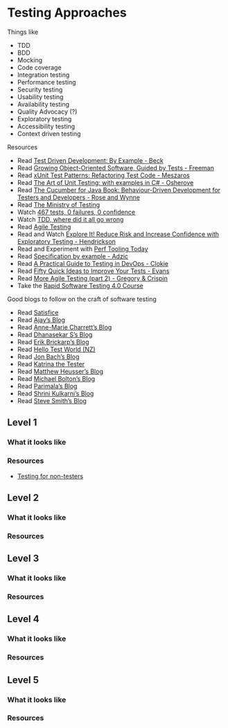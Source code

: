 # Testing Approaches

Things like
- TDD
- BDD
- Mocking
- Code coverage
- Integration testing
- Performance testing
- Security testing
- Usability testing
- Availability testing
- Quality Advocacy (?)
- Exploratory testing
- Accessibility testing
- Context driven testing

Resources
- Read [Test Driven Development: By Example - Beck](https://www.amazon.com/Test-Driven-Development-Kent-Beck/dp/0321146530)
- Read [Growing Object-Oriented Software, Guided by Tests - Freeman](https://www.amazon.com/Growing-Object-Oriented-Software-Guided-Tests/dp/0321503627)
- Read [xUnit Test Patterns: Refactoring Test Code - Meszaros](https://www.amazon.com/xUnit-Test-Patterns-Refactoring-Code/dp/0131495054)
- Read [The Art of Unit Testing: with examples in C# - Osherove](https://www.amazon.com/Art-Unit-Testing-examples/dp/1617290890)
- Read [The Cucumber for Java Book: Behaviour-Driven Development for Testers and Developers -  Rose and Wynne](https://www.amazon.com/Cucumber-Java-Book-Behaviour-Driven-Development/dp/1941222293)
- Read [The Ministry of Testing](https://www.ministryoftesting.com/)
- Watch [467 tests, 0 failures, 0 confidence](https://vimeo.com/68730418)
- Watch [TDD, where did it all go wrong](https://vimeo.com/68375232)
- Read [Agile Testing](https://agiletester.ca/)
- Read and Watch [Explore It! Reduce Risk and Increase Confidence with Exploratory Testing - Hendrickson](https://pragprog.com/book/ehxta/explore-it)
- Read and Experiment with [Perf Tooling Today](http://www.perf-tooling.today/)
- Read [Specification by example - Adzic](https://www.bookdepository.com/Specification-by---Example-Gojko-Adzic)
- Read [A Practical Guide to Testing in DevOps - Clokie](https://leanpub.com/testingindevops)
- Read [Fifty Quick Ideas to Improve Your Tests - Evans](https://www.bookdepository.com/Fifty-Quick-Ideas-Improve-Your-Tests-David-Evans/9780993088117)
- Read [More Agile Testing (part 2) - Gregory & Crispin](https://www.bookdepository.com/More-Agile-Testing-Janet-Gregory/9780321967053)
- Take the [Rapid Software Testing 4.0 Course](http://www.satisfice.com/blog/rst-info)

Good blogs to follow on the craft of software testing
- Read [Satisfice](http://www.satisfice.com/blog/)
- Read [Ajay’s Blog](http://enjoytesting.blogspot.com.au)
- Read [Anne-Marie Charrett’s Blog](https://mavericktester.com)
- Read [Dhanasekar S’s Blog](https://testingideas.wordpress.com)
- Read [Erik Brickarp’s Blog](ttp://erik.brickarp.se)
- Read [Hello Test World (NZ)](https://hellotestworld.com)
- Read [Jon Bach’s Blog](https://jonbox.wordpress.com)
- Read [Katrina the Tester](http://katrinatester.blogspot.com.au)
- Read [Matthew Heusser’s Blog](http://xndev.blogspot.com.au)
- Read [Michael Bolton’s Blog](http://www.developsense.com/blog/)
- Read [Parimala’s Blog](http://curioustester.blogspot.com.au)
- Read [Shrini Kulkarni’s Blog](http://shrinik.blogspot.com.au)
- Read [Steve Smith’s Blog](http://stevenmsmith.com/category/blogs/)

## Level 1

### What it looks like

### Resources
- [Testing for non-testers](http://katrinatester.blogspot.com.au/2015/11/testing-for-non-testers-pathway.html)

## Level 2

### What it looks like

### Resources

## Level 3

### What it looks like

### Resources

## Level 4

### What it looks like

### Resources

## Level 5

### What it looks like

### Resources